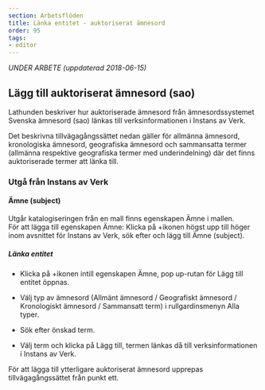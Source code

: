 ```yaml
---
section: Arbetsflöden
title: Länka entitet - auktoriserat ämnesord
order: 95
tags:
- editor
---
```

*UNDER ARBETE (uppdaterad 2018-06-15)*

## Lägg till auktoriserat ämnesord (sao)

Lathunden beskriver hur auktoriserade ämnesord från ämnesordssystemet Svenska ämnesord (sao) länkas till verksinformationen i Instans av Verk. 

Det beskrivna tillvägagångssättet nedan gäller för allmänna ämnesord, kronologiska ämnesord, geografiska ämnesord och sammansatta termer (allmänna respektive geografiska termer med underindelning) där det finns auktoriserade termer att länka till. 

### Utgå från Instans av Verk

#### Ämne (subject)
Utgår katalogiseringen från en mall finns egenskapen Ämne i mallen. 
<br/>För att lägga till egenskapen Ämne: Klicka på +ikonen högst upp till höger inom avsnittet för Instans av Verk, sök efter och lägg till Ämne (subject).

##### Länka entitet

* Klicka på +ikonen intill egenskapen Ämne, pop up-rutan för Lägg till entitet öppnas.

* Välj typ av ämnesord (Allmänt ämnesord / Geografiskt ämnesord / Kronologiskt ämnesord / Sammansatt term) i rullgardinsmenyn Alla typer.

* Sök efter önskad term.

* Välj term och klicka på Lägg till, termen länkas då till verksinformationen i Instans av Verk.

För att lägga till ytterligare auktoriserat ämnesord upprepas tillvägagångssättet från punkt ett.
